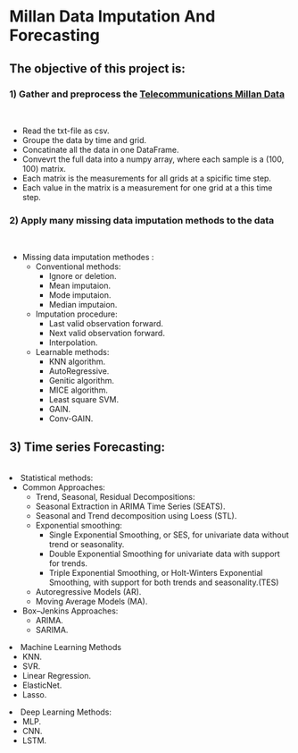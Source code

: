 <h1>Millan Data Imputation And Forecasting</h1>
<h2>The objective of this project is:</h2>
  <h3>1) Gather and preprocess the <a href="https://dataverse.harvard.edu/dataset.xhtml?persistentId=doi:10.7910/DVN/EGZHFV">Telecommunications Millan Data</a></h3><br>
    <ul>
      <li> Read the txt-file as csv.
      <li> Groupe the data by time and grid.
      <li> Concatinate all the data in one DataFrame.
      <li> Convevrt the full data into a numpy array, where each sample is a (100, 100) matrix.
      <li> Each matrix is the measurements for all grids at a spicific time step.
      <li> Each value in the matrix is a measurement for one grid at a this time step.
    </ul>
  <h3>2) Apply many missing data imputation methods to the data</h3><br>
  <ul>
    <li> Missing data imputation methodes :
      <ul>
      <li> Conventional methods:
        <ul>
          <li> Ignore or deletion.
          <li> Mean imputaion.
          <li> Mode imputaion.
          <li> Median imputaion.
        </ul>
      <li> Imputation procedure:
        <ul>
          <li> Last valid observation forward.
          <li> Next valid observation forward.
          <li> Interpolation.
        </ul>
      <li> Learnable methods:
        <ul>
          <li> KNN algorithm.
          <li> AutoRegressive.
          <li> Genitic algorithm.
          <li> MICE algorithm.
          <li> Least square SVM.
          <li> GAIN.
          <li> Conv-GAIN.
        </ul>
      </ul>
    </ul>
  <h2>3) Time series Forecasting: </h2><br>
    <li> Statistical methods:
      <ul>
        <li> Common Approaches:
          <ul>
          <li>Trend, Seasonal, Residual Decompositions:
          <li> Seasonal Extraction in ARIMA Time Series (SEATS).
          <li> Seasonal and Trend decomposition using Loess (STL). 
          <li> Exponential smoothing:
            <ul>
              <li> Single Exponential Smoothing, or SES, for univariate data without trend or seasonality.
              <li> Double Exponential Smoothing for univariate data with support for trends.
              <li> Triple Exponential Smoothing, or Holt-Winters Exponential Smoothing, with support for both trends and seasonality.(TES)
            </ul>
          <li> Autoregressive Models (AR).
          <li> Moving Average Models (MA).
          </ul>
      <li> Box–Jenkins Approaches: 
        <ul>
          <li> ARIMA.
          <li> SARIMA.
        </ul>
    </ul>
    <li> Machine Learning Methods
      <ul>
        <li> KNN.
        <li> SVR.
        <li> Linear Regression.
        <li> ElasticNet.
        <li> Lasso.
      </ul>
    <li> Deep Learning Methods:
      <ul>
        <li> MLP.
        <li> CNN.
        <li> LSTM.
      </ul>
      </ul>
